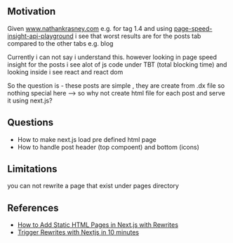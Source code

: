 <h2>Motivation</h2>
<p>Given <a href='https://www.nathankrasney.com'>www.nathankrasney.com</a> e.g. for tag 1.4 and using <a href='https://github.com/NathanKr/page-speed-insight-api-playground'>page-speed-insight-api-playground</a> i see that worst results are for the posts tab compared to the other tabs e.g. blog</p>
<p>Currently i can not say i understand this. however looking in page speed insight for the posts i see alot of js code under TBT (total blocking time) and looking inside i see react and react dom</p>
<p>So the question is - these posts are simple , they are create from .dx file so nothing special here --> so why not create html file for each post and serve it using next.js?</p>



<h2>Questions</h2>
<ul>
<li>How to make next.js load pre defined html page</li>
<li>How to handle post header (top compoent) and bottom (icons)</li>
</ul>


<h2>Limitations</h2>
you can not rewrite a page that exist under pages directory

<h2>References</h2>
<ul>
<li><a href='https://blog.bitsrc.io/html-pages-in-nextjs-using-rewrites-bc5f56ea3ed'>How to Add Static HTML Pages in Next.js with Rewrites</a></li>
<li><a href='https://www.youtube.com/watch?v=hiLjA-tQtfU'>Trigger Rewrites with Nextjs in 10 minutes </a></li>
</ul>